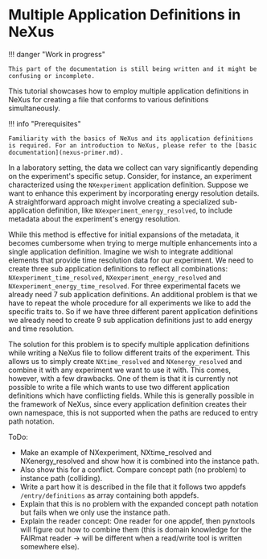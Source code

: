 # Multiple Application Definitions in NeXus

!!! danger "Work in progress"

    This part of the documentation is still being written and it might be confusing or incomplete.

This tutorial showcases how to employ multiple application definitions in NeXus for creating a file that conforms to various definitions simultaneously.

!!! info "Prerequisites"

    Familiarity with the basics of NeXus and its application definitions is required. For an introduction to NeXus, please refer to the [basic documentation](nexus-primer.md).

In a laboratory setting, the data we collect can vary significantly depending on the experiment's specific setup. Consider, for instance, an experiment characterized using the `NXexperiment` application definition. Suppose we want to enhance this experiment by incorporating energy resolution details. A straightforward approach might involve creating a specialized sub-application definition, like `NXexperiment_energy_resolved`, to include metadata about the experiment's energy resolution.

While this method is effective for initial expansions of the metadata, it becomes cumbersome when trying to merge multiple enhancements into a single application definition. Imagine we wish to integrate additional elements that provide time resolution data for our experiment. 
We need to create three sub application definitions to reflect all combinations: `NXexperiment_time_resolved`, `NXexperiment_energy_resolved` and `NXexperiment_energy_time_resolved`.
For three experimental facets we already need 7 sub application definitions. An additional problem is that we have to repeat the whole procedure for all experiments we like to add the specific traits to. So if we have three different parent application definitions we already need to create 9 sub application definitions just to add energy and time resolution.

The solution for this problem is to specify multiple application definitions while writing a NeXus file to follow different traits of the experiment. This allows us to simply create `NXtime_resolved` and `NXenergy_resolved` and combine it with any experiment we want to use it with.
This comes, however, with a few drawbacks. One of them is that it is currently not possible to write a file which wants to use two different application definitions which have conflicting fields. While this is generally possible in the framework of NeXus, since every application definition creates their own namespace, this is not supported when the paths are reduced to entry path notation.

ToDo:
- Make an example of NXexperiment, NXtime_resolved and NXenergy_resolved and show how it is combined into the instance path.
- Also show this for a conflict. Compare concept path (no problem) to instance path (colliding).
- Write a part how it is described in the file that it follows two appdefs `/entry/definitions` as array containing both appdefs.
- Explain that this is no problem with the expanded concept path notation but fails when we only use the instance path.
- Explain the reader concept: One reader for one appdef, then pynxtools will figure out how to combine them (this is domain knowledge for the FAIRmat reader -> will be different when a read/write tool is written somewhere else).
